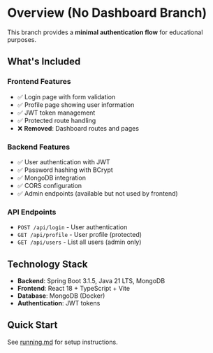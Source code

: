 # Overview (No Dashboard Branch)

This branch provides a **minimal authentication flow** for educational purposes.

## What's Included

### Frontend Features
- ✅ Login page with form validation
- ✅ Profile page showing user information
- ✅ JWT token management
- ✅ Protected route handling
- ❌ **Removed**: Dashboard routes and pages

### Backend Features
- ✅ User authentication with JWT
- ✅ Password hashing with BCrypt
- ✅ MongoDB integration
- ✅ CORS configuration
- ✅ Admin endpoints (available but not used by frontend)

### API Endpoints
- `POST /api/login` - User authentication
- `GET /api/profile` - User profile (protected)
- `GET /api/users` - List all users (admin only)

## Technology Stack
- **Backend**: Spring Boot 3.1.5, Java 21 LTS, MongoDB
- **Frontend**: React 18 + TypeScript + Vite
- **Database**: MongoDB (Docker)
- **Authentication**: JWT tokens

## Quick Start
See [running.md](./running.md) for setup instructions.

